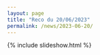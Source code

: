 ```yaml
---
layout: page
title: "Reco du 20/06/2023"
permalink: /news/2023-06-20/
---
```

{% include slideshow.html %}
